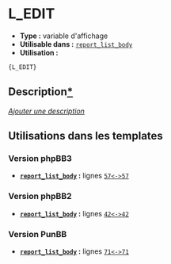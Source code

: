 # L_EDIT
* __Type :__ variable d'affichage
* __Utilisable dans :__ [`report_list_body`](../tpl/report_list_body.md#readme)
* __Utilisation :__

```html
{L_EDIT}
```

## Description[*](https://fa-tvars.appspot.com/var/L_EDIT)
[*Ajouter une description*](https://fa-tvars.appspot.com/var/L_EDIT)

## Utilisations dans les templates

### Version phpBB3
* __[`report_list_body`](../tpl/report_list_body.md#readme) :__ lignes [`57`](../src/prosilver/report_list_body.tpl#L57)[`<->`](../src/prosilver/report_list_body.tpl#L57-L57)[`57`](../src/prosilver/report_list_body.tpl#L57)

### Version phpBB2
* __[`report_list_body`](../tpl/report_list_body.md#readme) :__ lignes [`42`](../src/subsilver/report_list_body.tpl#L42)[`<->`](../src/subsilver/report_list_body.tpl#L42-L42)[`42`](../src/subsilver/report_list_body.tpl#L42)

### Version PunBB
* __[`report_list_body`](../tpl/report_list_body.md#readme) :__ lignes [`71`](../src/punbb/report_list_body.tpl#L71)[`<->`](../src/punbb/report_list_body.tpl#L71-L71)[`71`](../src/punbb/report_list_body.tpl#L71)

